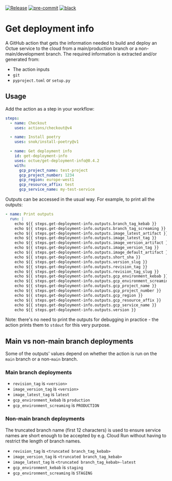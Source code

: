 [![Release](https://github.com/octue/get-deployment-info/actions/workflows/release.yml/badge.svg)](https://github.com/octue/get-deployment-info/actions/workflows/release.yml)
[![pre-commit](https://img.shields.io/badge/pre--commit-enabled-brightgreen?logo=pre-commit&logoColor=white)](https://github.com/pre-commit/pre-commit)
[![black](https://img.shields.io/badge/code%20style-black-000000.svg)](https://github.com/ambv/black)

# Get deployment info

A GitHub action that gets the information needed to build and deploy an Octue service to the cloud from a
main/production branch or a non-main/development branch. The required information is extracted and/or generated from:

- The action inputs
- `git`
- `pyproject.toml` or `setup.py`

## Usage

Add the action as a step in your workflow:

```yaml
steps:
  - name: Checkout
    uses: actions/checkout@v4

  - name: Install poetry
    uses: snok/install-poetry@v1

  - name: Get deployment info
    id: get-deployment-info
    uses: octue/get-deployment-info@0.4.2
    with:
      gcp_project_name: test-project
      gcp_project_number: 1234
      gcp_region: europe-west1
      gcp_resource_affix: test
      gcp_service_name: my-test-service
```

Outputs can be accessed in the usual way. For example, to print all the outputs:

```yaml
- name: Print outputs
  run: |
    echo ${{ steps.get-deployment-info.outputs.branch_tag_kebab }}
    echo ${{ steps.get-deployment-info.outputs.branch_tag_screaming }}
    echo ${{ steps.get-deployment-info.outputs.image_latest_artifact }}
    echo ${{ steps.get-deployment-info.outputs.image_latest_tag }}
    echo ${{ steps.get-deployment-info.outputs.image_version_artifact }}
    echo ${{ steps.get-deployment-info.outputs.image_version_tag }}
    echo ${{ steps.get-deployment-info.outputs.image_default_artifact }}
    echo ${{ steps.get-deployment-info.outputs.short_sha }}
    echo ${{ steps.get-deployment-info.outputs.version_slug }}
    echo ${{ steps.get-deployment-info.outputs.revision_tag }}
    echo ${{ steps.get-deployment-info.outputs.revision_tag_slug }}
    echo ${{ steps.get-deployment-info.outputs.gcp_environment_kebab }}
    echo ${{ steps.get-deployment-info.outputs.gcp_environment_screaming }}
    echo ${{ steps.get-deployment-info.outputs.gcp_project_name }}
    echo ${{ steps.get-deployment-info.outputs.gcp_project_number }}
    echo ${{ steps.get-deployment-info.outputs.gcp_region }}
    echo ${{ steps.get-deployment-info.outputs.gcp_resource_affix }}
    echo ${{ steps.get-deployment-info.outputs.gcp_service_name }}
    echo ${{ steps.get-deployment-info.outputs.version }}
```

Note: there's no need to print the outputs for debugging in practice - the action prints them to `stdout` for this very
purpose.

## Main vs non-main branch deployments

Some of the outputs' values depend on whether the action is run on the `main` branch or a non-`main` branch.

### Main branch deployments

- `revision_tag` is `<version>`
- `image_version_tag` is `<version>`
- `image_latest_tag` is `latest`
- `gcp_environment_kebab` is `production`
- `gcp_environment_screaming` is `PRODUCTION`

### Non-main branch deployments

The truncated branch name (first 12 characters) is used to ensure service names are short enough to be accepted by e.g.
Cloud Run without having to restrict the length of branch names.

- `revision_tag` is `<truncated branch_tag_kebab>`
- `image_version_tag` is `<truncated branch_tag_kebab>`
- `image_latest_tag` is `<truncated branch_tag_kebab>-latest`
- `gcp_environment_kebab` is `staging`
- `gcp_environment_screaming` is `STAGING`
